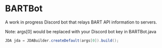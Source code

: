 # BARTBot

A work in progress Discord bot that relays BART API information to servers.

Note: 
args[0] would be replaced with your Discord bot key in BARTBot.java
```java
JDA jda = JDABuilder.createDefault(args[0]).build();
```

